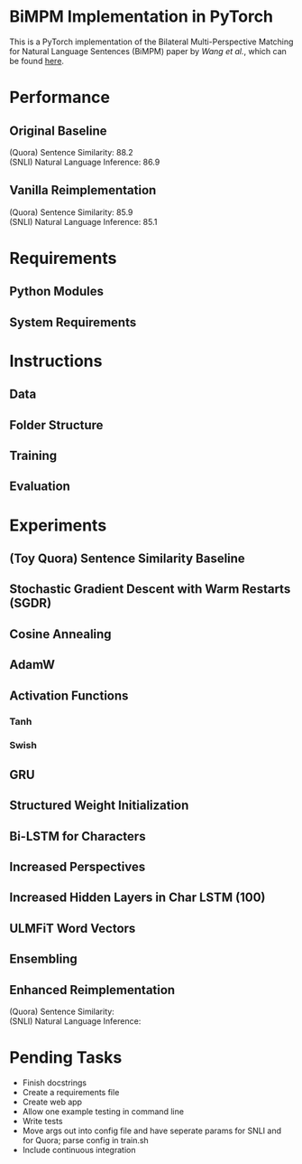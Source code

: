 # BiMPM Implementation in PyTorch
This is a PyTorch implementation of the Bilateral Multi-Perspective Matching for Natural Language Sentences (BiMPM) paper by <em>Wang et al.</em>, which can be found [here](https://arxiv.org/pdf/1702.03814v3.pdf).

# Performance 
## Original Baseline
(Quora) Sentence Similarity: 88.2
<br>(SNLI) Natural Language Inference: 86.9

## Vanilla Reimplementation 
(Quora) Sentence Similarity: 85.9
<br>(SNLI) Natural Language Inference: 85.1

# Requirements
## Python Modules
## System Requirements

# Instructions
## Data
## Folder Structure
## Training
## Evaluation

# Experiments 
## (Toy Quora) Sentence Similarity Baseline
## Stochastic Gradient Descent with Warm Restarts (SGDR)
## Cosine Annealing 
## AdamW 
## Activation Functions
### Tanh   
### Swish
## GRU 
## Structured Weight Initialization
## Bi-LSTM for Characters
## Increased Perspectives
## Increased Hidden Layers in Char LSTM (100)
## ULMFiT Word Vectors
## Ensembling
## Enhanced Reimplementation
(Quora) Sentence Similarity: 
<br>(SNLI) Natural Language Inference: 

# Pending Tasks 
- Finish docstrings
- Create a requirements file
- Create web app
- Allow one example testing in command line
- Write tests
- Move args out into config file and have seperate params for SNLI and for Quora; parse config in train.sh
- Include continuous integration
